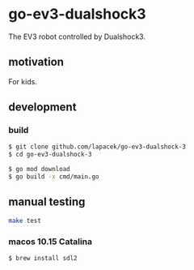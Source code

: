 # go-ev3-dualshock3
The EV3 robot controlled by Dualshock3.

## motivation

For kids.

## development

### build

```bash
$ git clone github.com/lapacek/go-ev3-dualshock-3
$ cd go-ev3-dualshock-3
```

```bash
$ go mod download
$ go build -x cmd/main.go
```

## manual testing

```bash
make test
```

### macos 10.15 Catalina

```bash
$ brew install sdl2
```
